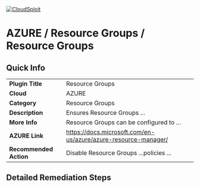 [![CloudSploit](https://cloudsploit.com/img/logo-new-big-text-100.png "CloudSploit")](https://cloudsploit.com)

# AZURE / Resource Groups / Resource Groups

## Quick Info

| | |
|-|-|
| **Plugin Title** | Resource Groups |
| **Cloud** | AZURE |
| **Category** | Resource Groups |
| **Description** | Ensures Resource Groups ... |
| **More Info** | Resource Groups can be configured to ... |
| **AZURE Link** | https://docs.microsoft.com/en-us/azure/azure-resource-manager/ |
| **Recommended Action** | Disable Resource Groups ...policies ... |

## Detailed Remediation Steps

